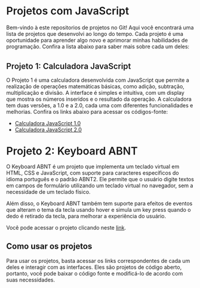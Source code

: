 <div class="markdown prose w-full break-words dark:prose-invert light">
    <h1 style=" font-weight: 600;">Projetos com JavaScript</h1>
    <p>Bem-vindo à este repositorios de projetos no Git! Aqui você encontrará uma lista de projetos que desenvolvi ao
        longo do tempo. Cada projeto é uma oportunidade para aprender algo novo e aprimorar minhas habilidades de
        programação. Confira a lista abaixo para saber mais sobre cada um deles:</p>
    <h2 style="margin-bottom: 1rem; margin-top: 2rem ;font-weight: 600;">Projeto 1: Calculadora JavaScript</h2>
    <p>O Projeto 1 é uma calculadora desenvolvida com JavaScript que permite a realização de operações matemáticas
        básicas, como adição, subtração, multiplicação e divisão. A interface é simples e intuitiva, com um display que
        mostra os números inseridos e o resultado da operação. A calculadora tem duas versões, a 1.0 e a 2.0, cada uma
        com diferentes funcionalidades e melhorias. Confira os links abaixo para acessar os códigos-fonte:</p>
    <ul>
        <li><a href="https://playful-unicorn-3b186f.netlify.app/" target="_new">Calculadora JavaScript 1.0</a></li>
        <li><a href="https://dreamy-granita-686602.netlify.app/" target="_new">Calculadora JavaScript 2.0</a></li>
    </ul>
    <h1 style="margin-bottom: 1rem; margin-top: 2rem ;font-weight: 600;">Projeto 2: Keyboard ABNT</h1>
    <p>O Keyboard ABNT é um projeto que implementa um teclado virtual em HTML, CSS e JavaScript, com suporte para
        caracteres específicos do idioma português e o padrão ABNT2. Ele permite que o usuário digite textos em campos
        de formulário utilizando um teclado virtual no navegador, sem a necessidade de um teclado físico.</p>
    <p>Além disso, o Keyboard ABNT também tem suporte para efeitos de eventos que alteram o tema da tecla usando hover e
        simula um key press quando o dedo é retirado da tecla, para melhorar a experiência do usuário.</p>
    <p>Você pode acessar o projeto clicando neste <a href="https://capable-manatee-397450.netlify.app/"
            target="_new">link</a>.</p>
    <h2>Como usar os projetos</h2>
    <p>Para usar os projetos, basta acessar os links correspondentes de cada um deles e interagir com as interfaces.
        Eles são projetos de código aberto, portanto, você pode baixar o código fonte e modificá-lo de acordo com suas
        necessidades.</p>
</div>
